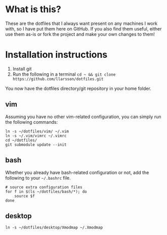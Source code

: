 # What is this?
These are the dotfiles that I always want present on any machines I work with, so I have put them here on GitHub. If you also find them useful, either use them as-is or fork the project and make your own changes to them!

# Installation instructions

1. Install git
2. Run the following in a terminal `cd ~ && git clone https://github.com/llarsson/dotfiles.git`

You now have the dotfiles directory/git repository in your home folder.

## vim

Assuming you have no other vim-related configuration, you can simply run the following commands:

    ln -s ~/dotfiles/vim/ ~/.vim
    ln -s ~/.vim/vimrc ~/.vimrc
    cd ~/dotfiles/
    git submodule update --init

## bash

Whether you already have bash-related configuration or not, add the following to your `~/.bashrc` file.

    # source extra configuration files
    for f in $(ls ~/dotfiles/bash/*); do
        source $f
    done

## desktop

    ln -s ~/dotfiles/desktop/Xmodmap ~/.Xmodmap
